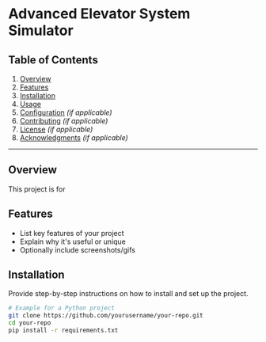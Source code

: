 # Advanced Elevator System Simulator 

## Table of Contents  
1. [Overview](#overview)  
2. [Features](#features)  
3. [Installation](#installation)  
4. [Usage](#usage)  
5. [Configuration](#configuration) *(if applicable)*  
6. [Contributing](#contributing) *(if applicable)*  
7. [License](#license) *(if applicable)*  
8. [Acknowledgments](#acknowledgments) *(if applicable)*  

---

## Overview  
This project is for 

## Features  
- List key features of your project  
- Explain why it's useful or unique  
- Optionally include screenshots/gifs  

## Installation  
Provide step-by-step instructions on how to install and set up the project.  
```bash
# Example for a Python project
git clone https://github.com/yourusername/your-repo.git
cd your-repo
pip install -r requirements.txt
